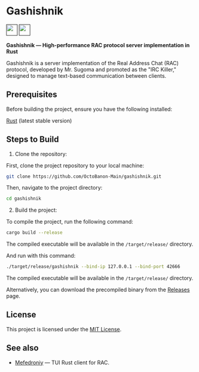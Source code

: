 # Gashishnik
[<img src="https://github.com/user-attachments/assets/f2be5caa-6246-4a6a-9bee-2b53086f9afb" height="30">]()
[<img src="https://github.com/user-attachments/assets/4d35191d-1dbc-4391-a761-6ae7f76ba7af" height="30">]()

**Gashishnik — High-performance RAC protocol server implementation in Rust**

Gashishnik is a server implementation of the Real Address Chat (RAC) protocol, developed by Mr. Sugoma and promoted as the "IRC Killer," designed to manage text-based communication between clients.

## Prerequisites

Before building the project, ensure you have the following installed:

[Rust](https://www.rust-lang.org/tools/install) (latest stable version)

## Steps to Build

1. Clone the repository:

First, clone the project repository to your local machine:

```bash
git clone https://github.com/OctoBanon-Main/gashishnik.git
```

Then, navigate to the project directory:

```bash
cd gashishnik
```

2. Build the project:

To compile the project, run the following command:

```bash
cargo build --release
```

The compiled executable will be available in the `/target/release/` directory.

And run with this command:

```bash
./target/release/gashishnik --bind-ip 127.0.0.1 --bind-port 42666
```

The compiled executable will be available in the `/target/release/` directory.

Alternatively, you can download the precompiled binary from the [Releases](https://github.com/OctoBanon-Main/gashishnik/releases) page.

## License

This project is licensed under the [MIT License](https://github.com/OctoBanon-Main/gashishnik/blob/main/LICENSE).

## See also

- [Mefedroniy](https://github.com/OctoBanon-Main/mefedroniy-client) — TUI Rust client for RAC.